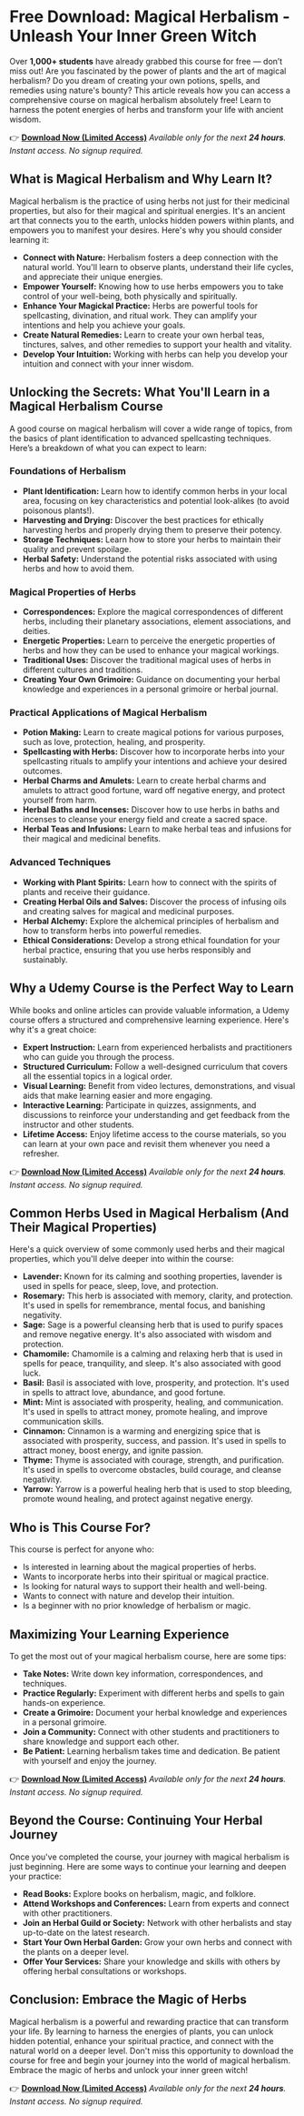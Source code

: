 # Free Download: Magical Herbalism - Unleash Your Inner Green Witch

Over **1,000+ students** have already grabbed this course for free — don’t miss out!
Are you fascinated by the power of plants and the art of magical herbalism? Do you dream of creating your own potions, spells, and remedies using nature's bounty? This article reveals how you can access a comprehensive course on magical herbalism absolutely free! Learn to harness the potent energies of herbs and transform your life with ancient wisdom.

👉 [**Download Now (Limited Access)**](https://udemywork.com/magical-herbalism)
_Available only for the next **24 hours**. Instant access. No signup required._

## What is Magical Herbalism and Why Learn It?

Magical herbalism is the practice of using herbs not just for their medicinal properties, but also for their magical and spiritual energies. It's an ancient art that connects you to the earth, unlocks hidden powers within plants, and empowers you to manifest your desires. Here's why you should consider learning it:

*   **Connect with Nature:** Herbalism fosters a deep connection with the natural world. You'll learn to observe plants, understand their life cycles, and appreciate their unique energies.
*   **Empower Yourself:** Knowing how to use herbs empowers you to take control of your well-being, both physically and spiritually.
*   **Enhance Your Magickal Practice:** Herbs are powerful tools for spellcasting, divination, and ritual work. They can amplify your intentions and help you achieve your goals.
*   **Create Natural Remedies:** Learn to create your own herbal teas, tinctures, salves, and other remedies to support your health and vitality.
*   **Develop Your Intuition:** Working with herbs can help you develop your intuition and connect with your inner wisdom.

## Unlocking the Secrets: What You'll Learn in a Magical Herbalism Course

A good course on magical herbalism will cover a wide range of topics, from the basics of plant identification to advanced spellcasting techniques. Here’s a breakdown of what you can expect to learn:

### **Foundations of Herbalism**

*   **Plant Identification:** Learn how to identify common herbs in your local area, focusing on key characteristics and potential look-alikes (to avoid poisonous plants!).
*   **Harvesting and Drying:** Discover the best practices for ethically harvesting herbs and properly drying them to preserve their potency.
*   **Storage Techniques:** Learn how to store your herbs to maintain their quality and prevent spoilage.
*   **Herbal Safety:** Understand the potential risks associated with using herbs and how to avoid them.

### **Magical Properties of Herbs**

*   **Correspondences:** Explore the magical correspondences of different herbs, including their planetary associations, element associations, and deities.
*   **Energetic Properties:** Learn to perceive the energetic properties of herbs and how they can be used to enhance your magical workings.
*   **Traditional Uses:** Discover the traditional magical uses of herbs in different cultures and traditions.
*   **Creating Your Own Grimoire:** Guidance on documenting your herbal knowledge and experiences in a personal grimoire or herbal journal.

### **Practical Applications of Magical Herbalism**

*   **Potion Making:** Learn to create magical potions for various purposes, such as love, protection, healing, and prosperity.
*   **Spellcasting with Herbs:** Discover how to incorporate herbs into your spellcasting rituals to amplify your intentions and achieve your desired outcomes.
*   **Herbal Charms and Amulets:** Learn to create herbal charms and amulets to attract good fortune, ward off negative energy, and protect yourself from harm.
*   **Herbal Baths and Incenses:** Discover how to use herbs in baths and incenses to cleanse your energy field and create a sacred space.
*   **Herbal Teas and Infusions:** Learn to make herbal teas and infusions for their magical and medicinal benefits.

### **Advanced Techniques**

*   **Working with Plant Spirits:** Learn how to connect with the spirits of plants and receive their guidance.
*   **Creating Herbal Oils and Salves:** Discover the process of infusing oils and creating salves for magical and medicinal purposes.
*   **Herbal Alchemy:** Explore the alchemical principles of herbalism and how to transform herbs into powerful remedies.
*   **Ethical Considerations:** Develop a strong ethical foundation for your herbal practice, ensuring that you use herbs responsibly and sustainably.

## Why a Udemy Course is the Perfect Way to Learn

While books and online articles can provide valuable information, a Udemy course offers a structured and comprehensive learning experience. Here's why it's a great choice:

*   **Expert Instruction:** Learn from experienced herbalists and practitioners who can guide you through the process.
*   **Structured Curriculum:** Follow a well-designed curriculum that covers all the essential topics in a logical order.
*   **Visual Learning:** Benefit from video lectures, demonstrations, and visual aids that make learning easier and more engaging.
*   **Interactive Learning:** Participate in quizzes, assignments, and discussions to reinforce your understanding and get feedback from the instructor and other students.
*   **Lifetime Access:** Enjoy lifetime access to the course materials, so you can learn at your own pace and revisit them whenever you need a refresher.

👉 [**Download Now (Limited Access)**](https://udemywork.com/magical-herbalism)
_Available only for the next **24 hours**. Instant access. No signup required._

## Common Herbs Used in Magical Herbalism (And Their Magical Properties)

Here's a quick overview of some commonly used herbs and their magical properties, which you'll delve deeper into within the course:

*   **Lavender:** Known for its calming and soothing properties, lavender is used in spells for peace, sleep, love, and protection.
*   **Rosemary:** This herb is associated with memory, clarity, and protection. It's used in spells for remembrance, mental focus, and banishing negativity.
*   **Sage:** Sage is a powerful cleansing herb that is used to purify spaces and remove negative energy. It's also associated with wisdom and protection.
*   **Chamomile:** Chamomile is a calming and relaxing herb that is used in spells for peace, tranquility, and sleep. It's also associated with good luck.
*   **Basil:** Basil is associated with love, prosperity, and protection. It's used in spells to attract love, abundance, and good fortune.
*   **Mint:** Mint is associated with prosperity, healing, and communication. It's used in spells to attract money, promote healing, and improve communication skills.
*   **Cinnamon:** Cinnamon is a warming and energizing spice that is associated with prosperity, success, and passion. It's used in spells to attract money, boost energy, and ignite passion.
*   **Thyme:** Thyme is associated with courage, strength, and purification. It's used in spells to overcome obstacles, build courage, and cleanse negativity.
*   **Yarrow:** Yarrow is a powerful healing herb that is used to stop bleeding, promote wound healing, and protect against negative energy.

## Who is This Course For?

This course is perfect for anyone who:

*   Is interested in learning about the magical properties of herbs.
*   Wants to incorporate herbs into their spiritual or magical practice.
*   Is looking for natural ways to support their health and well-being.
*   Wants to connect with nature and develop their intuition.
*   Is a beginner with no prior knowledge of herbalism or magic.

## Maximizing Your Learning Experience

To get the most out of your magical herbalism course, here are some tips:

*   **Take Notes:** Write down key information, correspondences, and techniques.
*   **Practice Regularly:** Experiment with different herbs and spells to gain hands-on experience.
*   **Create a Grimoire:** Document your herbal knowledge and experiences in a personal grimoire.
*   **Join a Community:** Connect with other students and practitioners to share knowledge and support each other.
*   **Be Patient:** Learning herbalism takes time and dedication. Be patient with yourself and enjoy the journey.

👉 [**Download Now (Limited Access)**](https://udemywork.com/magical-herbalism)
_Available only for the next **24 hours**. Instant access. No signup required._

## Beyond the Course: Continuing Your Herbal Journey

Once you've completed the course, your journey with magical herbalism is just beginning. Here are some ways to continue your learning and deepen your practice:

*   **Read Books:** Explore books on herbalism, magic, and folklore.
*   **Attend Workshops and Conferences:** Learn from experts and connect with other practitioners.
*   **Join an Herbal Guild or Society:** Network with other herbalists and stay up-to-date on the latest research.
*   **Start Your Own Herbal Garden:** Grow your own herbs and connect with the plants on a deeper level.
*   **Offer Your Services:** Share your knowledge and skills with others by offering herbal consultations or workshops.

## Conclusion: Embrace the Magic of Herbs

Magical herbalism is a powerful and rewarding practice that can transform your life. By learning to harness the energies of plants, you can unlock hidden potential, enhance your spiritual practice, and connect with the natural world on a deeper level. Don't miss this opportunity to download the course for free and begin your journey into the world of magical herbalism. Embrace the magic of herbs and unlock your inner green witch!

👉 [**Download Now (Limited Access)**](https://udemywork.com/magical-herbalism)
_Available only for the next **24 hours**. Instant access. No signup required._
